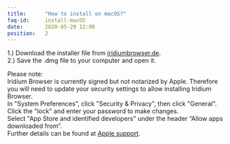 ```yaml
---
title:		"How to install on macOS?"
faq-id:		install-macOS
date:		2020-05-29 12:00
position:	2
---
```

1.) Download the installer file from [iridiumbrowser.de](https://test.iridiumbrowser.de/downloads/macos "download Iridium Browser for macOS").   
2.) Save the .dmg file to your computer and open it.   

Please note:   
Iridium Browser is currently signed but not notarized by Apple. Therefore you will need to update your 
security settings to allow installing Iridium Browser.   
In "System Preferences", click "Security & Privacy", then click "General".   
Click the "lock" and enter your password to make changes.   
Select "App Store and identified developers" under the header “Allow apps downloaded from”.   
Further details can be found at [Apple support](https://support.apple.com/en-us/HT202491 "Apple support").